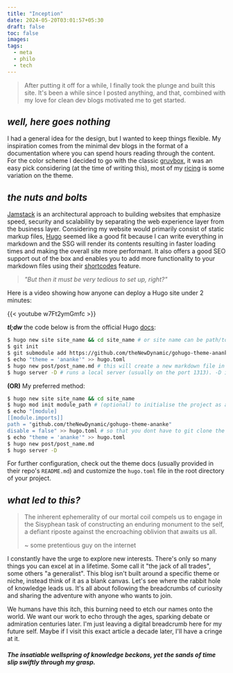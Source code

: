 ```yaml
---
title: "Inception"
date: 2024-05-20T03:01:57+05:30
draft: false
toc: false
images:
tags:
  - meta
  - philo
  - tech
---
```


> After putting it off for a while, I finally took the plunge and built this site. It's been a while since I posted anything, and that, combined with my love for clean dev blogs motivated me to get started.

## **_well, here goes nothing_**

I had a general idea for the design, but I wanted to keep things flexible. My inspiration comes from the minimal dev blogs in the format of a documentation where you can spend hours reading through the content. For the color scheme I decided to go with the classic [gruvbox](https://github.com/morhetz/gruvbox), it was an easy pick considering (at the time of writing this), most of my [ricing](https://excaliburzero.gitbooks.io/an-introduction-to-linux-ricing/content/ricing.html) is some variation on the theme.

## **_the nuts and bolts_**

[Jamstack](https://jamstack.org/) is an architectural approach to building websites that emphasize speed, security and scalability by separating the web experience layer from the business layer. Considering my website would primarily consist of static markup files, [Hugo](https://gohugo.io/) seemed like a good fit because I can write everything in markdown and the SSG will render its contents resulting in faster loading times and making the overall site more performant. It also offers a good SEO support out of the box and enables you to add more functionality to your markdown files using their [shortcodes](https://gohugo.io/content-management/shortcodes/) feature.

> _"But then it must be very tedious to set up, right?"_

Here is a video showing how anyone can deploy a Hugo site under 2 minutes:

{{< youtube w7Ft2ymGmfc >}}

**_tl;dw_** the code below is from the official Hugo [docs](https://gohugo.io/getting-started/quick-start/):

```bash
$ hugo new site site_name && cd site_name # or site name can be path/to/site
$ git init
$ git submodule add https://github.com/theNewDynamic/gohugo-theme-ananke.git themes/ananke # could be any other theme of your liking.
$ echo "theme = 'ananke'" >> hugo.toml
$ hugo new post/post_name.md # this will create a new markdown file in content/post/post_name.md where you can put your content.
$ hugo server -D # runs a local server (usually on the port 1313). -D is for --buildDrafts. Please see the docs for more info.
```

**(OR)** My preferred method:

```bash
$ hugo new site site_name && cd site_name
$ hugo mod init module_path # (optional) to initialise the project as a module.
$ echo "[module]
[[module.imports]]
path = "github.com/theNewDynamic/gohugo-theme-ananke"
disable = false" >> hugo.toml # so that you dont have to git clone the theme.
$ echo "theme = 'ananke'" >> hugo.toml
$ hugo new post/post_name.md
$ hugo server -D
```

For further configuration, check out the theme docs (usually provided in their repo's `README.md`) and customize the `hugo.toml` file in the root directory of your project.

## **_what led to this?_**

> The inherent ephemerality of our mortal coil compels us to engage in the Sisyphean task of constructing an enduring monument to the self, a defiant riposte against the encroaching oblivion that awaits us all.
>
> ~ some pretentious guy on the internet

I constantly have the urge to explore new interests. There's only so many things you can excel at in a lifetime. Some call it "the jack of all trades", some others "a generalist". This blog isn't built around a specific theme or niche, instead think of it as a blank canvas. Let's see where the rabbit hole of knowledge leads us. It's all about following the breadcrumbs of curiosity and sharing the adventure with anyone who wants to join.

We humans have this itch, this burning need to etch our names onto the world. We want our work to echo through the ages, sparking debate or admiration centuries later. I'm just leaving a digital breadcrumb here for my future self. Maybe if I visit this exact article a decade later, I'll have a cringe at it.

#### _The insatiable wellspring of knowledge beckons, yet the sands of time slip swiftly through my grasp._
